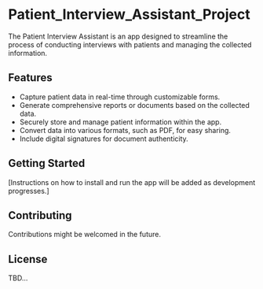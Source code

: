 # Patient_Interview_Assistant_Project

The Patient Interview Assistant is an app designed to streamline the process of conducting interviews with patients and managing the collected information.

## Features

- Capture patient data in real-time through customizable forms.
- Generate comprehensive reports or documents based on the collected data.
- Securely store and manage patient information within the app.
- Convert data into various formats, such as PDF, for easy sharing.
- Include digital signatures for document authenticity.

## Getting Started

[Instructions on how to install and run the app will be added as development progresses.]

## Contributing

Contributions might be welcomed in the future.

## License

TBD...

